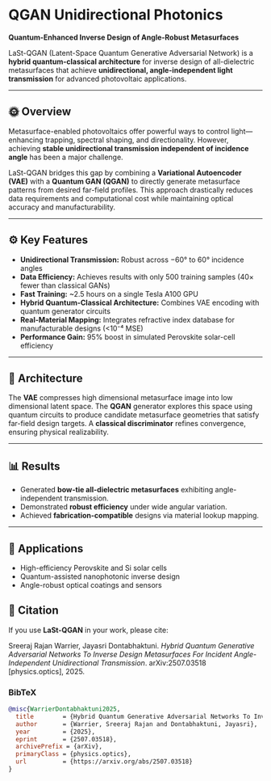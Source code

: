 # QGAN Unidirectional Photonics

**Quantum-Enhanced Inverse Design of Angle-Robust Metasurfaces**

LaSt-QGAN (Latent-Space Quantum Generative Adversarial Network) is a **hybrid quantum-classical architecture** for inverse design of all-dielectric metasurfaces that achieve **unidirectional, angle-independent light transmission** for advanced photovoltaic applications.

---

## 🌞 Overview

Metasurface-enabled photovoltaics offer powerful ways to control light—enhancing trapping, spectral shaping, and directionality. However, achieving **stable unidirectional transmission independent of incidence angle** has been a major challenge.

LaSt-QGAN bridges this gap by combining a **Variational Autoencoder (VAE)** with a **Quantum GAN (QGAN)** to directly generate metasurface patterns from desired far-field profiles. This approach drastically reduces data requirements and computational cost while maintaining optical accuracy and manufacturability.

---

## ⚙️ Key Features

- **Unidirectional Transmission:** Robust across −60° to 60° incidence angles  
- **Data Efficiency:** Achieves results with only 500 training samples (40× fewer than classical GANs)  
- **Fast Training:** ~2.5 hours on a single Tesla A100 GPU  
- **Hybrid Quantum-Classical Architecture:** Combines VAE encoding with quantum generator circuits  
- **Real-Material Mapping:** Integrates refractive index database for manufacturable designs (<10⁻⁴ MSE)  
- **Performance Gain:** 95% boost in simulated Perovskite solar-cell efficiency  

---

## 🧠 Architecture


The **VAE** compresses high dimensional metasurface image into low dimensional latent space. The **QGAN** generator explores this space using quantum circuits to produce candidate metasurface geometries that satisfy far-field design targets. A **classical discriminator** refines convergence, ensuring physical realizability.

---

## 📊 Results

- Generated **bow-tie all-dielectric metasurfaces** exhibiting angle-independent transmission.  
- Demonstrated **robust efficiency** under wide angular variation.  
- Achieved **fabrication-compatible** designs via material lookup mapping.  

---

## 🧩 Applications

- High-efficiency Perovskite and Si solar cells  
- Quantum-assisted nanophotonic inverse design  
- Angle-robust optical coatings and sensors

## 📘 Citation

If you use **LaSt-QGAN** in your work, please cite:

Sreeraj Rajan Warrier, Jayasri Dontabhaktuni. *Hybrid Quantum Generative Adversarial Networks To Inverse Design Metasurfaces For Incident Angle-Independent Unidirectional Transmission*. arXiv:2507.03518 [physics.optics], 2025.
### BibTeX

```bibtex
@misc{WarrierDontabhaktuni2025,
  title        = {Hybrid Quantum Generative Adversarial Networks To Inverse Design Metasurfaces For Incident Angle-Independent Unidirectional Transmission},
  author       = {Warrier, Sreeraj Rajan and Dontabhaktuni, Jayasri},
  year         = {2025},
  eprint       = {2507.03518},
  archivePrefix = {arXiv},
  primaryClass = {physics.optics},
  url          = {https://arxiv.org/abs/2507.03518}
}
```
